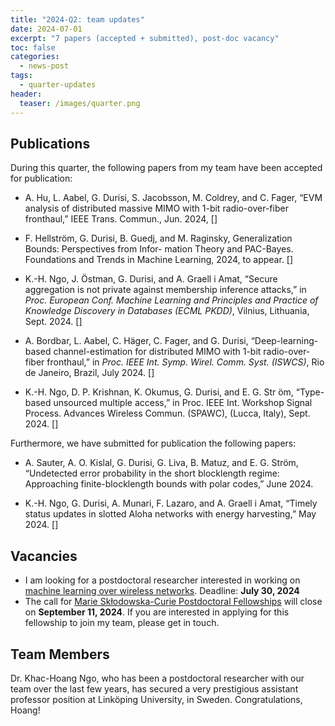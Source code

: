 ```yaml
---
title: "2024-Q2: team updates"
date: 2024-07-01
excerpt: "7 papers (accepted + submitted), post-doc vacancy"
toc: false 
categories:
  - news-post 
tags:
  - quarter-updates
header:
  teaser: /images/quarter.png
---
```


## Publications

During this quarter, the following papers from my team have been accepted for publication:

- A. Hu, L. Aabel, G. Durisi, S. Jacobsson, M. Coldrey, and C. Fager, “EVM analysis of distributed massive MIMO with 1-bit radio-over-fiber fronthaul,” IEEE Trans. Commun., Jun. 2024, [<a href="https://arxiv.org/abs/2405.18892"><i class="fas fa-book"></i></a>]

- F. Hellström, G. Durisi, B. Guedj, and M. Raginsky, Generalization Bounds: Perspectives from Infor- mation Theory and PAC-Bayes. Foundations and Trends in Machine Learning, 2024, to appear. [<a href="http://arxiv.org/abs/2309.04381"><i class="fas fa-book"></i></a>]

- K.-H. Ngo, J. Östman, G. Durisi, and A. Graell i Amat, “Secure aggregation is not private against membership inference attacks,” in <em>Proc. European Conf. Machine Learning and Principles and Practice of Knowledge Discovery in Databases (ECML PKDD)</em>, Vilnius, Lithuania, Sept. 2024. <a href="http://arxiv.org/abs/2403.17775">[<i class="fas fa-book"></i>]</a>

- A. Bordbar, L. Aabel, C. Häger, C. Fager, and G. Durisi, “Deep-learning-based channel-estimation for distributed MIMO with 1-bit radio-over-fiber fronthaul,” in <em>Proc. IEEE Int. Symp. Wirel. Comm. Syst. (ISWCS)</em>, Rio de Janeiro, Brazil, July 2024. <a href="https://arxiv.org/abs/2406.11325">[<i class="fas fa-book"></i>]</a>

- K.-H. Ngo, D. P. Krishnan, K. Okumus, G. Durisi, and E. G. Str ̈om, “Type-based unsourced multiple access,” in Proc. IEEE Int. Workshop Signal Process. Advances Wireless Commun. (SPAWC), (Lucca, Italy), Sept. 2024. <a href="https://arxiv.org/abs/2404.19552">[<i class="fas fa-book"></i>]</a>

Furthermore, we have submitted for publication the following papers:

- A. Sauter, A. O. Kislal, G. Durisi, G. Liva, B. Matuz, and E. G. Ström, “Undetected error probability in the short blocklength regime: Approaching finite-blocklength bounds with polar codes,” June 2024.

- K.-H. Ngo, G. Durisi, A. Munari, F. Lazaro, and A. Graell i Amat, “Timely status updates in slotted Aloha networks with energy harvesting,” May 2024. [<a href="https://arxiv.org/abs/2404.18990"><i class="fas fa-book"></i></a>]

## Vacancies

- I am looking for a postdoctoral researcher interested in working on
[machine learning over wireless networks](https://www.chalmers.se/en/about-chalmers/work-with-us/vacancies/?rmpage=job&rmjob=12970). Deadline: **July 30, 2024**
- The call for [Marie Skłodowska-Curie Postdoctoral Fellowships](https://marie-sklodowska-curie-actions.ec.europa.eu/calls/msca-postdoctoral-fellowships-2024) will close on **September 11, 2024**. If you are interested in applying for this fellowship to join my team, please get in touch.

## Team Members

Dr. Khac-Hoang Ngo, who has been a postdoctoral researcher with our team over the last few
years, has secured a very prestigious assistant professor position at Linköping
University, in Sweden. Congratulations, Hoang!
